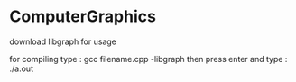 # ComputerGraphics

download libgraph for usage

for compiling type : gcc filename.cpp -libgraph     then press enter and type : ./a.out
